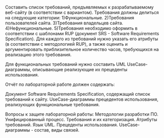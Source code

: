 Составить список требований, предъявляемых к разрабатываемому веб-сайту (в соответствии с вариантом).
Требования должны делиться на следующие категории:
1)Функциональные.
2)Требования пользователей сайта.
3)Требования владельцев сайта.
4)Нефункциональные.
5)Требования необходимо оформить в соответствии с шаблонами RUP (документ SRS - Software Requirements Specification). 
Для каждого из требований нужно указать его атрибуты (в соответствии с методологией RUP), а также оценить и аргументировать приблизительное количество часов, 
требующихся на реализацию этого требования.

Для функциональных требований нужно составить UML UseCase-диаграммы, описывающие реализующие их прецеденты использования.

Отчёт по лабораторной работе должен содержать:

Документ Software Requirements Specification, содержащий список требований к сайту.
UseCase-диаграммы прецедентов использования, реализующих функциональные требования.


Вопросы к защите лабораторной работы:
Методологии разработки ПО. Унифицированный процесс.
Требования и их категоризация. Атрибуты требований.
Язык UML.
Прецеденты использования. UseCase-диаграммы - состав, виды связей.
